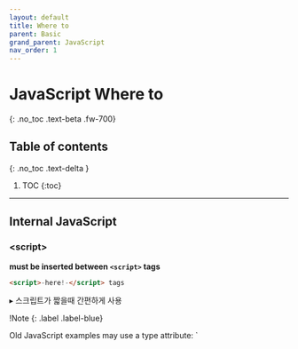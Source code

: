 ```yaml
---
layout: default
title: Where to
parent: Basic
grand_parent: JavaScript
nav_order: 1
---
```


# JavaScript Where to
{: .no_toc .text-beta .fw-700}

## Table of contents
{: .no_toc .text-delta }

1. TOC
{:toc}

---

## Internal JavaScript

### &#60;script&#62; 

**must be inserted between `<script>` tags**

```html
<script>-here!-</script> tags
```

&#9656; 스크립트가 짧을때 간편하게 사용

!Note
{: .label .label-blue}
<div class="code-example" markdown="1">
Old JavaScript examples may use a type attribute: `<script type="text/javascript">`
The type attribute is not required. JavaScript is the default scripting language in HTML
</div>

### html 태그

&#9656; script태그를 사용하지 않고 이벤트 핸들러로 자바스크립트를 실행 (코드가 짧은 경우 사용)

&#9656; 리스너 속성 : 이벤트가 발생할 때 처리하는 코드(자바스크립트)  ex) onclick=“this.src=’banana.png’”

&#9656; a의 href태그 속성에서도 코드작성 가능

이벤트와 이벤트 리스너
{: .label .label-blue .mt-2}
<div class="code-example" markdown="1">
* 이벤트 : 사용자의 입력 행위를 브라우저가 웹페이지에 전달하는 수단 (click, mousemove, change)
* 이벤트 리스너 : 이벤트를 처리하는 자바스크립트 코드 (onclick, onmouseover, onchange)
</div>

!JavaScript in head or body
{: .label .label-yellow .mt-3}
<div class="code-example" markdown="1">
어디든, 여러번 들어갈 수 있다
Placing scripts at the bottom of the `<body>` element improves the display speed, because script interpretation slows down the display.
</div>

---

## External Javascript

### external file

**스크립트 내용이 많을 때 사용**

```html
<script src="myScript.js"></script>

<script src=“파일이름.js”>이곳에 자바스크립트 코드 추가작성 가능</script> 
```

Placing scripts in external files has some advantages

1. It separates HTML and code

2. It makes HTML and JavaScript easier to read and maintain

3. Cached JavaScript files can speed up page loads

&#9733; 자바스크립트 파일에 스크립트 태그 저장하면 안됨

### external url

```html
<script src="https://www.w3schools.com/js/myScript.js"></script>
```

위와같이 외부 자바스크립트 파일 url 주소를 src 속성을 사용해 가지고 올 수 있음. 
